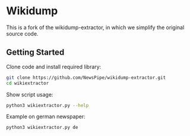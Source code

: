 # Wikidump

This is a fork of the wikidump-extractor, in which we simplify the original source code.

## Getting Started
Clone code and install required library:
```bash
git clone https://github.com/NewsPipe/wikidump-extractor.git
cd wikiextractor
```

Show script usage:
```bash
python3 wikiextractor.py --help
```

Example on german newspaper:
```
python3 wikiextractor.py de
```
